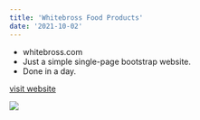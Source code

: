 ```yaml
---
title: 'Whitebross Food Products'
date: '2021-10-02'
---
```


-   whitebross.com
-   Just a simple single-page bootstrap website.
-   Done in a day.

[visit website](https://whitebross.com)

<img src="/images/posts-images/whitebross.png">

